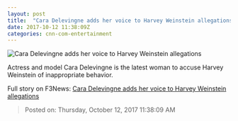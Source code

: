 ```yaml
---
layout: post
title:  "Cara Delevingne adds her voice to Harvey Weinstein allegations"
date: 2017-10-12 11:38:09Z
categories: cnn-com-entertainment
---
```


![Cara Delevingne adds her voice to Harvey Weinstein allegations](http://i2.cdn.cnn.com/cnnnext/dam/assets/171011104503-cara-delevingne-super-tease.jpg)

Actress and model Cara Delevingne is the latest woman to accuse Harvey Weinstein of inappropriate behavior.


Full story on F3News: [Cara Delevingne adds her voice to Harvey Weinstein allegations](http://www.f3nws.com/n/cZuzFB)

> Posted on: Thursday, October 12, 2017 11:38:09 AM
